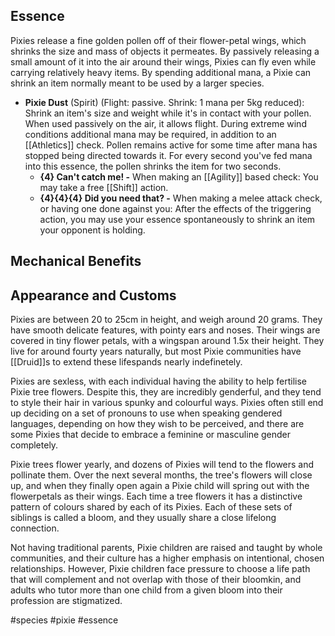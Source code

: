 
## Essence

Pixies release a fine golden pollen off of their flower-petal wings, which shrinks the size and mass of objects it permeates. By passively releasing a small amount of it into the air around their wings, Pixies can fly even while carrying relatively heavy items. By spending additional mana, a Pixie can shrink an item normally meant to be used by a larger species.

 - **Pixie Dust** (Spirit) (Flight: passive. Shrink: 1 mana per 5kg reduced): Shrink an item's size and weight while it's in contact with your pollen. When used passively on the air, it allows flight. During extreme wind conditions additional mana may be required, in addition to an [[Athletics]] check. Pollen remains active for some time after mana has stopped being directed towards it. For every second you've fed mana into this essence, the pollen shrinks the item for two seconds.
	 - **{4} Can't catch me! -** When making an [[Agility]] based check: You may take a free [[Shift]] action.
	 - **{4}{4}{4} Did you need that? -** When making a melee attack check, or having one done against you: After the effects of the triggering action, you may use your essence spontaneously to shrink an item your opponent is holding.

## Mechanical Benefits

## Appearance and Customs

Pixies are between 20 to 25cm in height, and weigh around 20 grams. They have smooth delicate features, with pointy ears and noses. Their wings are covered in tiny flower petals, with a wingspan around 1.5x their height. They live for around fourty years naturally, but most Pixie communities have [[Druid]]s to extend these lifespands nearly indefinetely.

Pixies are sexless, with each individual having the ability to help fertilise Pixie tree flowers. Despite this, they are incredibly genderful, and they tend to style their hair in various spunky and colourful ways. Pixies often still end up deciding on a set of pronouns to use when speaking gendered languages, depending on how they wish to be perceived, and there are some Pixies that decide to embrace a feminine or masculine gender completely.

Pixie trees flower yearly, and dozens of Pixies will tend to the flowers and pollinate them. Over the next several months, the tree's flowers will close up, and when they finally open again a Pixie child will spring out with the flowerpetals as their wings. Each time a tree flowers it has a distinctive pattern of colours shared by each of its Pixies. Each of these sets of siblings is called a bloom, and they usually share a close lifelong connection.

Not having traditional parents, Pixie children are raised and taught by whole communities, and their culture has a higher emphasis on intentional, chosen relationships. However, Pixie children face pressure to choose a life path that will complement and not overlap with those of their bloomkin, and adults who tutor more than one child from a given bloom into their profession are stigmatized.

#species #pixie #essence
